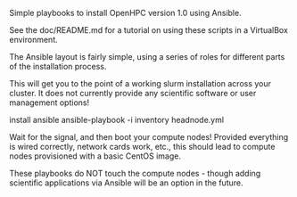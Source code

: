 Simple playbooks to install OpenHPC version 1.0 using Ansible. 

See the doc/README.md for a tutorial on using these scripts in a VirtualBox environment.

The Ansible layout is fairly simple, using a series of roles for different parts of the installation process. 

This will get you to the point of a working slurm installation across your cluster. It does not 
currently provide any scientific software or user management options! 

install ansible 
ansible-playbook -i inventory headnode.yml

Wait for the signal, and then boot your compute nodes! Provided everything is
wired correctly, network cards work, etc., this should lead to compute nodes
provisioned with a basic CentOS image.

These playbooks do NOT touch the compute nodes - though adding scientific applications
via Ansible will be an option in the future.

